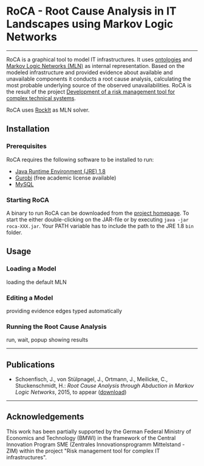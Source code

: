 # RoCA - Root Cause Analysis in IT Landscapes using Markov Logic Networks

- - -

RoCA is a graphical tool to model IT infrastructures. It uses [ontologies](www.w3.org/TR/owl2-primer/) and [Markov Logic Networks (MLN)](http://link.springer.com/article/10.1007/s10994-006-5833-1#page-1) as internal representation. Based on the modeled infrastructure and provided evidence about available and unavailable components it conducts a root cause analysis, calculating the most probable underlying source of the observed unavailabilities. RoCA is the result of the project [Development of a risk management tool for complex technical systems](http://dws.informatik.uni-mannheim.de/en/projects/current-projects/#c13643).

RoCA uses [RockIt](https://code.google.com/p/rockit/) as MLN solver.


## Installation

### Prerequisites
RoCA requires the following software to be installed to run:

* [Java Runtime Environment (JRE) 1.8](http://java.com/inc/BrowserRedirect1.jsp?locale=en) 
* [Gurobi](http://www.gurobi.com/) (free academic license available)
* [MySQL](http://www.mysql.com/downloads/)

### Starting RoCA
A binary to run RoCA can be downloaded from the [project homepage](http://dwslab.github.io/RoCA).
To start the  either double-clicking on the JAR-file or by 
executing `java -jar roca-XXX.jar`. Your PATH variable has to include the path
to the JRE 1.8 `bin` folder.


## Usage

### Loading a Model
loading the default MLN

### Editing a Model
providing evidence
edges typed automatically

### Running the Root Cause Analysis
run, wait, popup showing results

- - -

## Publications
* Schoenfisch, J., von Stülpnagel, J., Ortmann, J., Meilicke, C., Stuckenschmidt, H.: 
  *Root Cause Analysis through Abduction in Markov Logic Networks*, 2015, to appear 
  ([download](http://web.informatik.uni-mannheim.de/risk/Schoenfisch2015.pdf))

- - -

## Acknowledgements
This work has been partially supported by the German Federal Ministry of 
Economics and Technology (BMWI) in the framework of the Central Innovation 
Program SME (Zentrales Innovationsprogramm Mittelstand - ZIM) within the project 
"Risk management tool for complex IT infrastructures".


